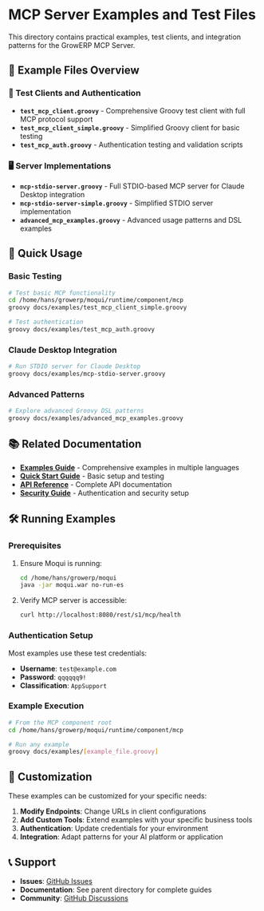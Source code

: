 # MCP Server Examples and Test Files

This directory contains practical examples, test clients, and integration patterns for the GrowERP MCP Server.

## 📁 Example Files Overview

### 🧪 Test Clients and Authentication
- **`test_mcp_client.groovy`** - Comprehensive Groovy test client with full MCP protocol support
- **`test_mcp_client_simple.groovy`** - Simplified Groovy client for basic testing
- **`test_mcp_auth.groovy`** - Authentication testing and validation scripts

### 🖥️ Server Implementations  
- **`mcp-stdio-server.groovy`** - Full STDIO-based MCP server for Claude Desktop integration
- **`mcp-stdio-server-simple.groovy`** - Simplified STDIO server implementation
- **`advanced_mcp_examples.groovy`** - Advanced usage patterns and DSL examples

## 🚀 Quick Usage

### Basic Testing
```bash
# Test basic MCP functionality
cd /home/hans/growerp/moqui/runtime/component/mcp
groovy docs/examples/test_mcp_client_simple.groovy

# Test authentication
groovy docs/examples/test_mcp_auth.groovy
```

### Claude Desktop Integration
```bash
# Run STDIO server for Claude Desktop
groovy docs/examples/mcp-stdio-server.groovy
```

### Advanced Patterns
```bash
# Explore advanced Groovy DSL patterns
groovy docs/examples/advanced_mcp_examples.groovy
```

## 📚 Related Documentation

- **[Examples Guide](../examples.md)** - Comprehensive examples in multiple languages
- **[Quick Start Guide](../quick-start.md)** - Basic setup and testing
- **[API Reference](../api-reference.md)** - Complete API documentation
- **[Security Guide](../security-guide.md)** - Authentication and security setup

## 🛠️ Running Examples

### Prerequisites
1. Ensure Moqui is running:
   ```bash
   cd /home/hans/growerp/moqui
   java -jar moqui.war no-run-es
   ```

2. Verify MCP server is accessible:
   ```bash
   curl http://localhost:8080/rest/s1/mcp/health
   ```

### Authentication Setup
Most examples use these test credentials:
- **Username**: `test@example.com`
- **Password**: `qqqqqq9!`
- **Classification**: `AppSupport`

### Example Execution
```bash
# From the MCP component root
cd /home/hans/growerp/moqui/runtime/component/mcp

# Run any example
groovy docs/examples/[example_file.groovy]
```

## 🔧 Customization

These examples can be customized for your specific needs:

1. **Modify Endpoints**: Change URLs in client configurations
2. **Add Custom Tools**: Extend examples with your specific business tools
3. **Authentication**: Update credentials for your environment
4. **Integration**: Adapt patterns for your AI platform or application

## 📞 Support

- **Issues**: [GitHub Issues](https://github.com/growerp/growerp/issues)
- **Documentation**: See parent directory for complete guides
- **Community**: [GitHub Discussions](https://github.com/growerp/growerp/discussions)
